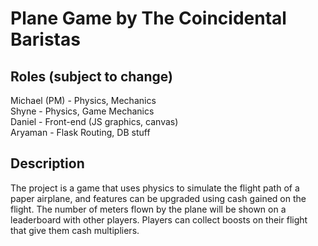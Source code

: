 # Plane Game by The Coincidental Baristas
 
## Roles (subject to change)
Michael (PM) - Physics, Mechanics  
Shyne - Physics, Game Mechanics  
Daniel - Front-end (JS graphics, canvas)  
Aryaman - Flask Routing, DB stuff  

## Description
The project is a game that uses physics to simulate the flight path of a paper airplane, and features can be upgraded using cash gained on the flight. The number of meters flown by the plane will be shown on a leaderboard with other players. Players can collect boosts on their flight that give them cash multipliers.

